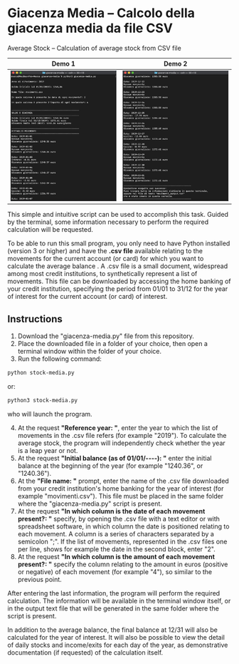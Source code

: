 # Giacenza Media – Calcolo della giacenza media da file CSV
Average Stock – Calculation of average stock from CSV file

Demo 1             |  Demo 2
:-------------------------:|:-------------------------:
![](https://raw.githubusercontent.com/bobcorn/giacenza-media/master/demo/demo_1.jpg)  |  ![](https://raw.githubusercontent.com/bobcorn/giacenza-media/master/demo/demo_2.jpg)

This simple and intuitive script can be used to accomplish this task. Guided by the terminal, some information necessary to perform the required calculation will be requested.

To be able to run this small program, you only need to have Python installed (version 3 or higher) and have the **.csv file** available relating to the movements for the current account (or card) for which you want to calculate the average balance . A .csv file is a small document, widespread among most credit institutions, to synthetically represent a list of movements. This file can be downloaded by accessing the home banking of your credit institution, specifying the period from 01/01 to 31/12 for the year of interest for the current account (or card) of interest.

## Instructions
1. Download the "giacenza-media.py" file from this repository.
2. Place the downloaded file in a folder of your choice, then open a terminal window within the folder of your choice.
3. Run the following command:
```bash
python stock-media.py
```
or:
```bash
python3 stock-media.py
```
who will launch the program.

4. At the request **"Reference year: "**, enter the year to which the list of movements in the .csv file refers (for example "2019"). To calculate the average stock, the program will independently check whether the year is a leap year or not.
5. At the request **"Initial balance (as of 01/01/----): "** enter the initial balance at the beginning of the year (for example "1240.36", or "1240.36").
6. At the **"File name: "** prompt, enter the name of the .csv file downloaded from your credit institution's home banking for the year of interest (for example "movimenti.csv"). This file must be placed in the same folder where the "giacenza-media.py" script is present.
7. At the request **"In which column is the date of each movement present?: "** specify, by opening the .csv file with a text editor or with spreadsheet software, in which column the date is positioned relating to each movement. A column is a series of characters separated by a semicolon ";". If the list of movements, represented in the .csv files one per line, shows for example the date in the second block, enter "2".
8. At the request **"In which column is the amount of each movement present?: "** specify the column relating to the amount in euros (positive or negative) of each movement (for example "4"), so similar to the previous point.

After entering the last information, the program will perform the required calculation. The information will be available in the terminal window itself, or in the output text file that will be generated in the same folder where the script is present.

In addition to the average balance, the final balance at 12/31 will also be calculated for the year of interest. It will also be possible to view the detail of daily stocks and income/exits for each day of the year, as demonstrative documentation (if requested) of the calculation itself.
